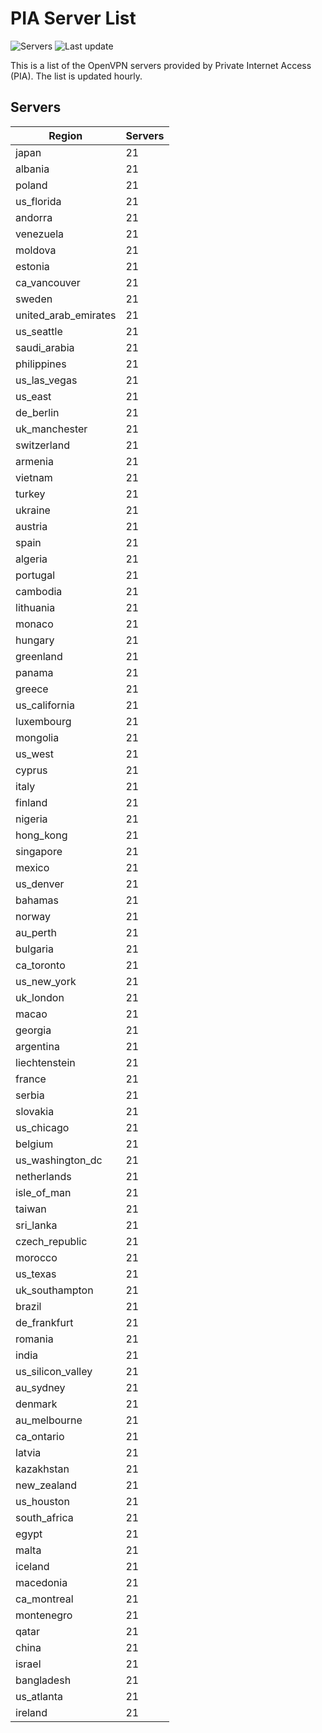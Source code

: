 # PIA Server List

![Servers](https://img.shields.io/badge/servers-2037-blue) ![Last update](https://img.shields.io/badge/last_updated-Sat_Apr_27_05:19:03_GMT_2024-blue)

This is a list of the OpenVPN servers provided by Private Internet Access (PIA). The list is updated hourly.

## Servers
| Region               | Servers |
|----------------------|---------|
| japan | 21 |
| albania | 21 |
| poland | 21 |
| us_florida | 21 |
| andorra | 21 |
| venezuela | 21 |
| moldova | 21 |
| estonia | 21 |
| ca_vancouver | 21 |
| sweden | 21 |
| united_arab_emirates | 21 |
| us_seattle | 21 |
| saudi_arabia | 21 |
| philippines | 21 |
| us_las_vegas | 21 |
| us_east | 21 |
| de_berlin | 21 |
| uk_manchester | 21 |
| switzerland | 21 |
| armenia | 21 |
| vietnam | 21 |
| turkey | 21 |
| ukraine | 21 |
| austria | 21 |
| spain | 21 |
| algeria | 21 |
| portugal | 21 |
| cambodia | 21 |
| lithuania | 21 |
| monaco | 21 |
| hungary | 21 |
| greenland | 21 |
| panama | 21 |
| greece | 21 |
| us_california | 21 |
| luxembourg | 21 |
| mongolia | 21 |
| us_west | 21 |
| cyprus | 21 |
| italy | 21 |
| finland | 21 |
| nigeria | 21 |
| hong_kong | 21 |
| singapore | 21 |
| mexico | 21 |
| us_denver | 21 |
| bahamas | 21 |
| norway | 21 |
| au_perth | 21 |
| bulgaria | 21 |
| ca_toronto | 21 |
| us_new_york | 21 |
| uk_london | 21 |
| macao | 21 |
| georgia | 21 |
| argentina | 21 |
| liechtenstein | 21 |
| france | 21 |
| serbia | 21 |
| slovakia | 21 |
| us_chicago | 21 |
| belgium | 21 |
| us_washington_dc | 21 |
| netherlands | 21 |
| isle_of_man | 21 |
| taiwan | 21 |
| sri_lanka | 21 |
| czech_republic | 21 |
| morocco | 21 |
| us_texas | 21 |
| uk_southampton | 21 |
| brazil | 21 |
| de_frankfurt | 21 |
| romania | 21 |
| india | 21 |
| us_silicon_valley | 21 |
| au_sydney | 21 |
| denmark | 21 |
| au_melbourne | 21 |
| ca_ontario | 21 |
| latvia | 21 |
| kazakhstan | 21 |
| new_zealand | 21 |
| us_houston | 21 |
| south_africa | 21 |
| egypt | 21 |
| malta | 21 |
| iceland | 21 |
| macedonia | 21 |
| ca_montreal | 21 |
| montenegro | 21 |
| qatar | 21 |
| china | 21 |
| israel | 21 |
| bangladesh | 21 |
| us_atlanta | 21 |
| ireland | 21 |